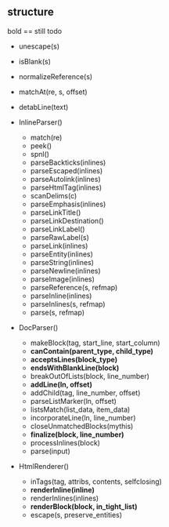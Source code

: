 structure
---------

bold == still todo

* unescape(s)
* isBlank(s)
* normalizeReference(s)
* matchAt(re, s, offset)
* detabLine(text)

* InlineParser()
  * match(re)
  * peek()
  * spnl()
  * parseBackticks(inlines)
  * parseEscaped(inlines)
  * parseAutolink(inlines)
  * parseHtmlTag(inlines)
  * scanDelims(c)
  * parseEmphasis(inlines)
  * parseLinkTitle()
  * parseLinkDestination()
  * parseLinkLabel()
  * parseRawLabel(s)
  * parseLink(inlines)
  * parseEntity(inlines)
  * parseString(inlines)
  * parseNewline(inlines)
  * parseImage(inlines)
  * parseReference(s, refmap)
  * parseInline(inlines)
  * parseInlines(s, refmap)
  * parse(s, refmap)


* DocParser()
  * makeBlock(tag, start_line, start_column)
  * **canContain(parent_type, child_type)**
  * **acceptsLines(block_type)**
  * **endsWithBlankLine(block)**
  * breakOutOfLists(block, line_number)
  * **addLine(ln, offset)**
  * addChild(tag, line_number, offset)
  * parseListMarker(ln, offset)
  * listsMatch(list_data, item_data)
  * incorporateLine(ln, line_number)
  * closeUnmatchedBlocks(mythis)
  * **finalize(block, line_number)**
  * processInlines(block)
  * parse(input)

* HtmlRenderer()
  * inTags(tag, attribs, contents, selfclosing)
  * **renderInline(inline)**
  * renderInlines(inlines)
  * **renderBlock(block, in_tight_list)**
  * escape(s, preserve_entities)
